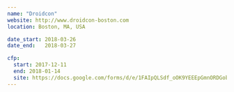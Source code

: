 ```yaml
---
name: "Droidcon"
website: http://www.droidcon-boston.com
location: Boston, MA, USA

date_start: 2018-03-26
date_end:   2018-03-27

cfp:
  start: 2017-12-11
  end: 2018-01-14
  site: https://docs.google.com/forms/d/e/1FAIpQLSdf_oOK9YEEEpGmnORDGob3kOChP1Ebpy1LXdfQbDTrFjHdAA/viewform
---
```

